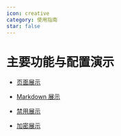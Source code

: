 ```yaml
---
icon: creative
category: 使用指南
star: false
---
```


# 主要功能与配置演示

- [页面展示](page.md)

- [Markdown 展示](markdown.md)

- [禁用展示](disable.md)

- [加密展示](encrypt.md)
